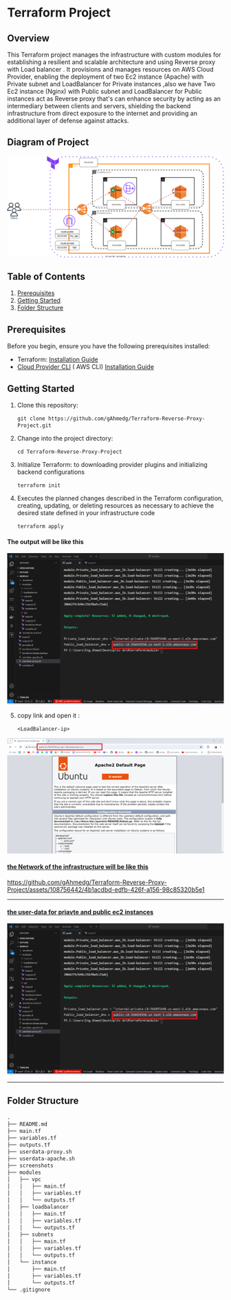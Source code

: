 # Terraform Project 

## Overview

This Terraform project manages the infrastructure with custom modules for establishing a resilient and scalable architecture  and using  Reverse proxy with Load balancer . It provisions and manages resources on AWS Cloud Provider, enabling the deployment of two Ec2 instance (Apache)  with Private subnet and LoadBalancer for Private instances ,also we have Two Ec2 instance (Nginx)  with Public subnet and LoadBalancer for Public instances act as Reverse proxy that's can  enhance security by acting as an intermediary between clients and servers, shielding the backend infrastructure from direct exposure to the internet and providing an additional layer of defense against attacks.

## Diagram of Project
![alt text](<screenshots/terraform.drawio.svg>)


## Table of Contents

1. [Prerequisites](#prerequisites)
2. [Getting Started](#getting-started)
3. [Folder Structure](#folder-structure)


## Prerequisites

Before you begin, ensure you have the following prerequisites installed:

- Terraform: [Installation Guide](https://learn.hashicorp.com/tutorials/terraform/install-cli)
- [Cloud Provider CLI](#) ( AWS CLI) [Installation Guide](https://docs.aws.amazon.com/cli/latest/userguide/getting-started-install.html)

## Getting Started

1. Clone this repository:

   ```
   git clone https://github.com/gAhmedg/Terraform-Reverse-Proxy-Project.git
   ```

2. Change into the project directory:
    ```
    cd Terraform-Reverse-Proxy-Project
    ```

3. Initialize Terraform: to downloading provider plugins and initializing backend configurations
    ```
    terraform init
    ```
4. Executes the planned changes described in the Terraform configuration, creating, updating, or deleting resources as necessary to achieve the desired state defined in your infrastructure code
    ```
    terraform apply
    ```
#### The output will be like this 
![alt text](<screenshots/visual studio lb dns.png>)


5. copy link and open it :

    ```
    <LoadBalancer-ip>
    ```
    
![alt text](<screenshots/Screenshot 2024-05-04 200251.png>)


#### <u> the Network of the infrastructure will be like this </u>



https://github.com/gAhmedg/Terraform-Reverse-Proxy-Project/assets/108756442/4b1acdbd-edfb-426f-a156-98c85320b5e1



---
#### <u> the user-data for priavte and public ec2 instances  </u>





![alt text](<screenshots/visual studio lb dns.png>)

---
## Folder Structure
```
.
├── README.md
├── main.tf
├── variables.tf
├── outputs.tf
├── userdata-proxy.sh
├── userdata-apache.sh
├── screenshots
├── modules
│   ├── vpc
│   │   ├── main.tf
│   │   ├── variables.tf
│   │   └── outputs.tf
│   ├── loadbalancer
│   │   ├── main.tf
│   │   ├── variables.tf
│   │   └── outputs.tf
│   ├── subnets
│   │   ├── main.tf
│   │   ├── variables.tf
│   │   └── outputs.tf
│   └── instance
│       ├── main.tf
│       ├── variables.tf
│       └── outputs.tf
└── .gitignore
```
 
